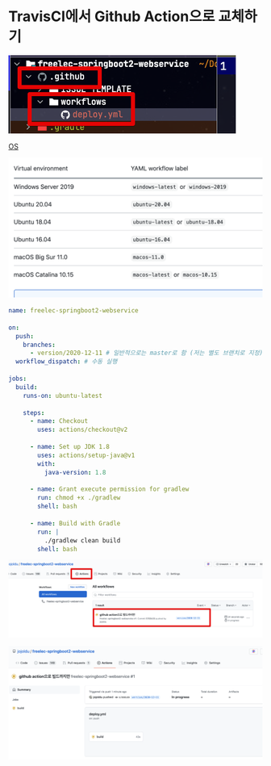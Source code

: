 # TravisCI에서 Github Action으로 교체하기

![github1](./images/github1.png)

[OS](https://docs.github.com/en/free-pro-team@latest/actions/reference/workflow-syntax-for-github-actions#jobsjob_idruns-on)

![github2](./images/github2.png)

```yaml
name: freelec-springboot2-webservice

on:
  push:
    branches:
      - version/2020-12-11 # 일반적으로는 master로 함 (저는 별도 브랜치로 지정)
  workflow_dispatch: # 수동 실행

jobs:
  build:
    runs-on: ubuntu-latest

    steps:
      - name: Checkout
        uses: actions/checkout@v2

      - name: Set up JDK 1.8
        uses: actions/setup-java@v1
        with:
          java-version: 1.8

      - name: Grant execute permission for gradlew
        run: chmod +x ./gradlew
        shell: bash

      - name: Build with Gradle
        run: |
          ./gradlew clean build
        shell: bash

```

![github3](./images/github3.png)

![github4](./images/github4.png)